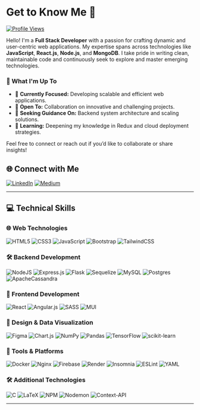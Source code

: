 # Get to Know Me 👋

[![Profile Views](https://visitcount.itsvg.in/api?id=amalsaj&icon=0&color=0)](https://visitcount.itsvg.in)

Hello! I'm a **Full Stack Developer** with a passion for crafting dynamic and user-centric web applications. My expertise spans across technologies like **JavaScript**, **React.js**, **Node.js**, and **MongoDB**. I take pride in writing clean, maintainable code and continuously seek to explore and master emerging technologies.

### 🚀 What I'm Up To
- 🔭 **Currently Focused:** Developing scalable and efficient web applications.
- 👯 **Open To:** Collaboration on innovative and challenging projects.
- 🤝 **Seeking Guidance On:** Backend system architecture and scaling solutions.
- 🌱 **Learning:** Deepening my knowledge in Redux and cloud deployment strategies.

Feel free to connect or reach out if you’d like to collaborate or share insights!

## 🌐 Connect with Me

[![LinkedIn](https://img.shields.io/badge/LinkedIn-%230077B5.svg?logo=linkedin&logoColor=white)](https://linkedin.com/in/amal-saji-13050318b) 
[![Medium](https://img.shields.io/badge/Medium-12100E?logo=medium&logoColor=white)](https://medium.com/@amalsaji218)

---

## 💻 Technical Skills

### 🌐 Web Technologies
![HTML5](https://img.shields.io/badge/html5-%23E34F26.svg?style=plastic&logo=html5&logoColor=white) 
![CSS3](https://img.shields.io/badge/css3-%231572B6.svg?style=plastic&logo=css3&logoColor=white) 
![JavaScript](https://img.shields.io/badge/javascript-%23323330.svg?style=plastic&logo=javascript&logoColor=%23F7DF1E) 
![Bootstrap](https://img.shields.io/badge/bootstrap-%238511FA.svg?style=plastic&logo=bootstrap&logoColor=white) 
![TailwindCSS](https://img.shields.io/badge/tailwindcss-%2338B2AC.svg?style=plastic&logo=tailwind-css&logoColor=white) 

### 🛠️ Backend Development
![NodeJS](https://img.shields.io/badge/node.js-6DA55F?style=plastic&logo=node.js&logoColor=white) 
![Express.js](https://img.shields.io/badge/express.js-%23404d59.svg?style=plastic&logo=express&logoColor=%2361DAFB) 
![Flask](https://img.shields.io/badge/flask-%23000.svg?style=plastic&logo=flask&logoColor=white) 
![Sequelize](https://img.shields.io/badge/Sequelize-52B0E7?style=plastic&logo=Sequelize&logoColor=white) 
![MySQL](https://img.shields.io/badge/mysql-4479A1.svg?style=plastic&logo=mysql&logoColor=white) 
![Postgres](https://img.shields.io/badge/postgres-%23316192.svg?style=plastic&logo=postgresql&logoColor=white) 
![ApacheCassandra](https://img.shields.io/badge/cassandra-%231287B1.svg?style=plastic&logo=apache-cassandra&logoColor=white) 

### 📱 Frontend Development
![React](https://img.shields.io/badge/react-%2320232a.svg?style=plastic&logo=react&logoColor=%2361DAFB) 
![Angular.js](https://img.shields.io/badge/angular.js-%23E23237.svg?style=plastic&logo=angularjs&logoColor=white) 
![SASS](https://img.shields.io/badge/SASS-hotpink.svg?style=plastic&logo=SASS&logoColor=white) 
![MUI](https://img.shields.io/badge/MUI-%230081CB.svg?style=plastic&logo=mui&logoColor=white) 

### 🌟 Design & Data Visualization
![Figma](https://img.shields.io/badge/figma-%23F24E1E.svg?style=plastic&logo=figma&logoColor=white) 
![Chart.js](https://img.shields.io/badge/chart.js-F5788D.svg?style=plastic&logo=chart.js&logoColor=white) 
![NumPy](https://img.shields.io/badge/numpy-%23013243.svg?style=plastic&logo=numpy&logoColor=white) 
![Pandas](https://img.shields.io/badge/pandas-%23150458.svg?style=plastic&logo=pandas&logoColor=white) 
![TensorFlow](https://img.shields.io/badge/TensorFlow-%23FF6F00.svg?style=plastic&logo=TensorFlow&logoColor=white) 
![scikit-learn](https://img.shields.io/badge/scikit--learn-%23F7931E.svg?style=plastic&logo=scikit-learn&logoColor=white) 

### 🔧 Tools & Platforms
![Docker](https://img.shields.io/badge/docker-%230db7ed.svg?style=plastic&logo=docker&logoColor=white) 
![Nginx](https://img.shields.io/badge/nginx-%23009639.svg?style=plastic&logo=nginx&logoColor=white) 
![Firebase](https://img.shields.io/badge/firebase-%23039BE5.svg?style=plastic&logo=firebase) 
![Render](https://img.shields.io/badge/Render-%46E3B7.svg?style=plastic&logo=render&logoColor=white) 
![Insomnia](https://img.shields.io/badge/Insomnia-black?style=plastic&logo=insomnia&logoColor=5849BE) 
![ESLint](https://img.shields.io/badge/ESLint-4B3263?style=plastic&logo=eslint&logoColor=white) 
![YAML](https://img.shields.io/badge/yaml-%23ffffff.svg?style=plastic&logo=yaml&logoColor=151515) 

### 🛠️ Additional Technologies
![C](https://img.shields.io/badge/c-%2300599C.svg?style=plastic&logo=c&logoColor=white) 
![LaTeX](https://img.shields.io/badge/latex-%23008080.svg?style=plastic&logo=latex&logoColor=white) 
![NPM](https://img.shields.io/badge/NPM-%23CB3837.svg?style=plastic&logo=npm&logoColor=white) 
![Nodemon](https://img.shields.io/badge/NODEMON-%23323330.svg?style=plastic&logo=nodemon&logoColor=%BBDEAD) 
![Context-API](https://img.shields.io/badge/Context--Api-000000?style=plastic&logo=react) 

---
